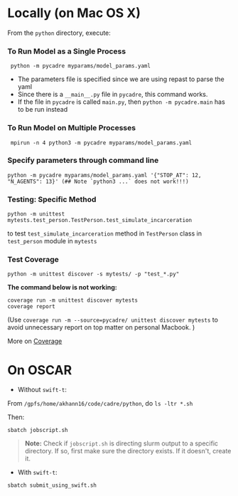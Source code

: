 
# Locally (on Mac OS X)

From the `python` directory, execute:  

### To Run Model as a Single Process

``` python -m pycadre myparams/model_params.yaml```
- The parameters file is specified since we are using repast to parse the yaml 
- Since there is a `__main__.py` file in `pycadre`, this command works. 
- If the file in `pycadre` is called `main.py`, then `python -m pycadre.main` has to be run instead

### To Run Model on Multiple Processes

```
 mpirun -n 4 python3 -m pycadre myparams/model_params.yaml
```

### Specify parameters through command line 
```
python -m pycadre myparams/model_params.yaml '{"STOP_AT": 12, "N_AGENTS": 13}' (## Note `python3 ...` does not work!!!)
```

### Testing: Specific Method
```python -m unittest mytests.test_person.TestPerson.test_simulate_incarceration```

to test `test_simulate_incarceration` method in `TestPerson` class in `test_person` module in `mytests`


### Test Coverage

```
python -m unittest discover -s mytests/ -p "test_*.py"
```

**The command below is not working:**

```
coverage run -m unittest discover mytests
coverage report
```

(Use `coverage run -m --source=pycadre/ unittest discover mytests` to avoid unnecessary report on top matter on personal Macbook. )

More on [Coverage](https://coverage.readthedocs.io/en/6.4.1/)


# On OSCAR 

- Without `swift-t`:

 From `/gpfs/home/akhann16/code/cadre/python`, do 
 `ls -ltr *.sh`

 Then:
 ```
 sbatch jobscript.sh 
 ```

> **Note:** Check if `jobscript.sh` is directing slurm output to a specific directory. If so, first make sure the directory exists. If it doesn't, create it. 


 
- With `swift-t`:

 ```
 sbatch submit_using_swift.sh
 ```


